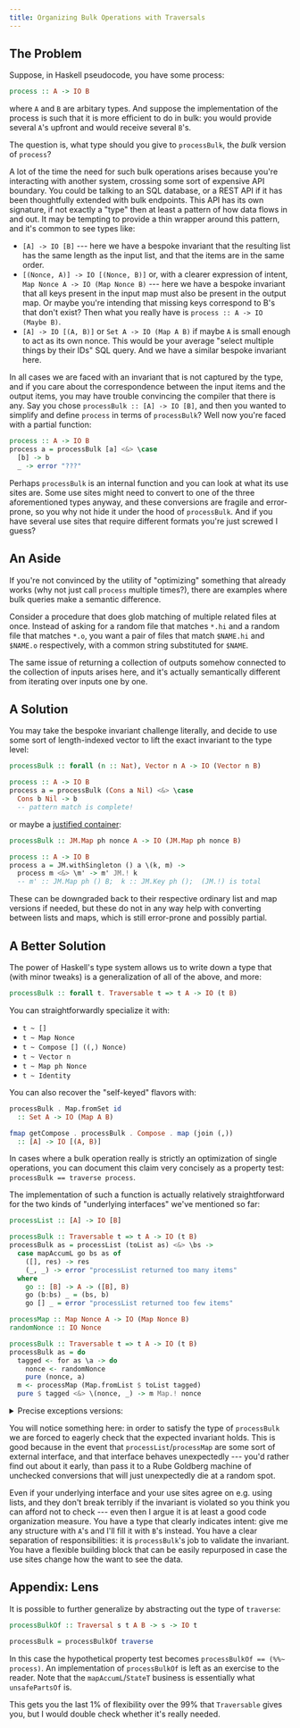 ```yaml
---
title: Organizing Bulk Operations with Traversals
---
```


## The Problem

Suppose, in Haskell pseudocode, you have some process:
```hs
process :: A -> IO B
```
where `A` and `B` are arbitary types. And suppose the implementation of the process is such that it is more efficient to do in bulk: you would provide several `A`'s upfront and would receive several `B`'s.

The question is, what type should you give to `processBulk`, the *bulk* version of `process`?

A lot of the time the need for such bulk operations arises because you're interacting with another system, crossing some sort of expensive API boundary. You could be talking to an SQL database, or a REST API if it has been thoughtfully extended with bulk endpoints. This API has its own signature, if not exactly a "type" then at least a pattern of how data flows in and out. It may be tempting to provide a thin wrapper around this pattern, and it's common to see types like:

- `[A] -> IO [B]` --- here we have a bespoke invariant that the resulting list has the same length as the input list, and that the items are in the same order.
- `[(Nonce, A)] -> IO [(Nonce, B)]` or, with a clearer expression of intent, `Map Nonce A -> IO (Map Nonce B)` --- here we have a bespoke invariant that all keys present in the input map must also be present in the output map. Or maybe you're intending that missing keys correspond to B's that don't exist? Then what you really have is `process :: A -> IO (Maybe B)`.
- `[A] -> IO [(A, B)]` or `Set A -> IO (Map A B)` if maybe `A` is small enough to act as its own nonce. This would be your average "select multiple things by their IDs" SQL query. And we have a similar bespoke invariant here.

In all cases we are faced with an invariant that is not captured by the type, and if you care about the correspondence between the input items and the output items, you may have trouble convincing the compiler that there is any. Say you chose `processBulk :: [A] -> IO [B]`, and then you wanted to simplify and define `process` in terms of `processBulk`? Well now you're faced with a partial function:
```hs
process :: A -> IO B
process a = processBulk [a] <&> \case
  [b] -> b
  _ -> error "???"
```

Perhaps `processBulk` is an internal function and you can look at what its use sites are. Some use sites might need to convert to one of the three aforementioned types anyway, and these conversions are fragile and error-prone, so you why not hide it under the hood of `processBulk`. And if you have several use sites that require different formats you're just screwed I guess?

## An Aside

If you're not convinced by the utility of "optimizing" something that already works (why not just call `process` multiple times?), there are examples where bulk queries make a semantic difference.

Consider a procedure that does glob matching of multiple related files at once. Instead of asking for a random file that matches `*.hi` and a random file that matches `*.o`, you want a pair of files that match `$NAME.hi` and `$NAME.o` respectively, with a common string substituted for `$NAME`.

The same issue of returning a collection of outputs somehow connected to the collection of inputs arises here, and it's actually semantically different from iterating over inputs one by one.

## A Solution

You may take the bespoke invariant challenge literally, and decide to use some sort of length-indexed vector to lift the exact invariant to the type level:
```hs
processBulk :: forall (n :: Nat), Vector n A -> IO (Vector n B)

process :: A -> IO B
process a = processBulk (Cons a Nil) <&> \case
  Cons b Nil -> b
  -- pattern match is complete!
```
or maybe a [justified container](https://hackage.haskell.org/package/justified-containers):
```hs
processBulk :: JM.Map ph nonce A -> IO (JM.Map ph nonce B)

process :: A -> IO B
process a = JM.withSingleton () a \(k, m) ->
  process m <&> \m' -> m' JM.! k
  -- m' :: JM.Map ph () B;  k :: JM.Key ph ();  (JM.!) is total
```

These can be downgraded back to their respective ordinary list and map versions if needed, but these do not in any way help with converting between lists and maps, which is still error-prone and possibly partial.

## A Better Solution

The power of Haskell's type system allows us to write down a type that (with minor tweaks) is a generalization of all of the above, and more:
```hs
processBulk :: forall t. Traversable t => t A -> IO (t B)
```
You can straightforwardly specialize it with:
- `t ~ []`
- `t ~ Map Nonce`
- `t ~ Compose [] ((,) Nonce)`
- `t ~ Vector n`
- `t ~ Map ph Nonce`
- `t ~ Identity`

You can also recover the "self-keyed" flavors with:
```hs
processBulk . Map.fromSet id
  :: Set A -> IO (Map A B)

fmap getCompose . processBulk . Compose . map (join (,))
  :: [A] -> IO [(A, B)]
```

In cases where a bulk operation really is strictly an optimization of single operations, you can document this claim very concisely as a property test: `processBulk == traverse process`.

The implementation of such a function is actually relatively straightforward for the two kinds of "underlying interfaces" we've mentioned so far:
```hs
processList :: [A] -> IO [B]

processBulk :: Traversable t => t A -> IO (t B)
processBulk as = processList (toList as) <&> \bs ->
  case mapAccumL go bs as of
    ([], res) -> res
    (_, _) -> error "processList returned too many items"
  where
    go :: [B] -> A -> ([B], B)
    go (b:bs) _ = (bs, b)
    go [] _ = error "processList returned too few items"
```

```hs
processMap :: Map Nonce A -> IO (Map Nonce B)
randomNonce :: IO Nonce

processBulk :: Traversable t => t A -> IO (t B)
processBulk as = do
  tagged <- for as \a -> do
    nonce <- randomNonce
    pure (nonce, a)
  m <- processMap (Map.fromList $ toList tagged)
  pure $ tagged <&> \(nonce, _) -> m Map.! nonce
```

<details><summary>Precise exceptions versions:</summary>
{% highlight hs %}
processBulk :: Traversable t => t A -> IO (t B)
processBulk as = processList (toList as) >>= \bs ->
  runStateT (traverse (StateT . go) as) bs >>= \case
    (res, []) -> pure res
    (_, _) -> fail "processList returned too many items"
  where
    go :: A -> [B] -> IO (B, [B])
    go _ (b:bs) = pure (b, bs)
    go _ [] = fail "processList returned too few items"
{% endhighlight %}
{% highlight hs %}
processBulk :: Traversable t => t A -> IO (t B)
processBulk as = do
  tagged <- for as \a -> do
    nonce <- randomNonce
    pure (nonce, a)
  m <- processMap (Map.fromList $ toList tagged)
  for tagged \(nonce, _) -> case Map.lookup nonce m of
    Just b -> pure b
    Nothing -> fail "processMap didn't return a key we've given it"
{% endhighlight %}
</details>

You will notice something here: in order to satisfy the type of `processBulk` we are forced to eagerly check that the expected invariant holds. This is good because in the event that `processList`/`processMap` are some sort of external interface, and that interface behaves unexpectedly --- you'd rather find out about it early, than pass it to a Rube Goldberg machine of unchecked conversions that will just unexpectedly die at a random spot.

Even if your underlying interface and your use sites agree on e.g. using lists, and they don't break terribly if the invariant is violated so you think you can afford not to check --- even then I argue it is at least a good code organization measure. You have a type that clearly indicates intent: give me any structure with `A`'s and I'll fill it with `B`'s instead. You have a clear separation of responsibilities: it is `processBulk`'s job to validate the invariant. You have a flexible building block that can be easily repurposed in case the use sites change how the want to see the data.

## Appendix: Lens

It is possible to further generalize by abstracting out the type of `traverse`:
```hs
processBulkOf :: Traversal s t A B -> s -> IO t

processBulk = processBulkOf traverse
```

In this case the hypothetical property test becomes `processBulkOf == (%%~ process)`. An implementation of `processBulkOf` is left as an exercise to the reader. Note that the `mapAccumL`/`StateT` business is essentially what `unsafePartsOf` is.

This gets you the last 1% of flexibility over the 99% that `Traversable` gives you, but I would double check whether it's really needed.
